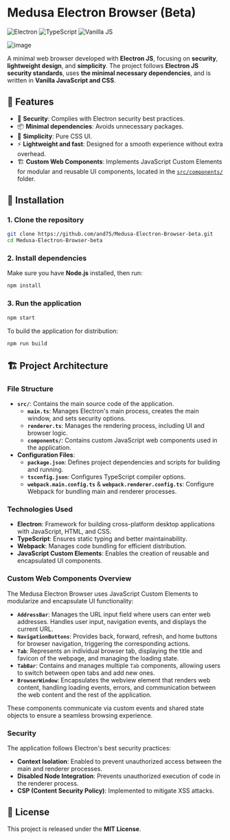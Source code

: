 # Medusa Electron Browser (Beta)


![Electron](https://img.shields.io/badge/Electron-25-blue?style=flat&logo=electron)
![TypeScript](https://img.shields.io/badge/TypeScript-4.4-blue?style=flat&logo=typescript)
![Vanilla JS](https://img.shields.io/badge/Vanilla%20JS-ES6-blue?style=flat&logo=javascript)

&#x20;&#x20;
&#x20;&#x20;

![image](https://github.com/user-attachments/assets/685e5293-95ac-4214-8019-f12b72f1cac7)

A minimal web browser developed with **Electron JS**, focusing on **security**, **lightweight design**, and **simplicity**. The project follows **Electron JS security standards**, uses **the minimal necessary dependencies**, and is written in **Vanilla JavaScript and CSS**.

## 📌 Features

- 🔐 **Security**: Complies with Electron security best practices.
- 📦 **Minimal dependencies**: Avoids unnecessary packages.
- 🎨 **Simplicity**: Pure CSS UI.
- ⚡ **Lightweight and fast**: Designed for a smooth experience without extra overhead.
- 🏗 **Custom Web Components**: Implements JavaScript Custom Elements for modular and reusable UI components, located in the [`src/components/`](https://github.com/and75/Medusa-Electron-Browser-beta/tree/main/src/components) folder.

## 🚀 Installation

### 1. Clone the repository

```sh
git clone https://github.com/and75/Medusa-Electron-Browser-beta.git
cd Medusa-Electron-Browser-beta
```

### 2. Install dependencies

Make sure you have **Node.js** installed, then run:

```sh
npm install
```

### 3. Run the application

```sh
npm start
```

To build the application for distribution:

```sh
npm run build
```

## 🏗️ Project Architecture

### File Structure

- **`src/`**: Contains the main source code of the application.
  - **`main.ts`**: Manages Electron's main process, creates the main window, and sets security options.
  - **`renderer.ts`**: Manages the rendering process, including UI and browser logic.
  - **`components/`**: Contains custom JavaScript web components used in the application.
- **Configuration Files**:
  - **`package.json`**: Defines project dependencies and scripts for building and running.
  - **`tsconfig.json`**: Configures TypeScript compiler options.
  - **`webpack.main.config.ts`** & **`webpack.renderer.config.ts`**: Configure Webpack for bundling main and renderer processes.

### Technologies Used

- **Electron**: Framework for building cross-platform desktop applications with JavaScript, HTML, and CSS.
- **TypeScript**: Ensures static typing and better maintainability.
- **Webpack**: Manages code bundling for efficient distribution.
- **JavaScript Custom Elements**: Enables the creation of reusable and encapsulated UI components.

### Custom Web Components Overview

The Medusa Electron Browser uses JavaScript Custom Elements to modularize and encapsulate UI functionality:

- **`AddressBar`**: Manages the URL input field where users can enter web addresses. Handles user input, navigation events, and displays the current URL.
- **`NavigationButtons`**: Provides back, forward, refresh, and home buttons for browser navigation, triggering the corresponding actions.
- **`Tab`**: Represents an individual browser tab, displaying the title and favicon of the webpage, and managing the loading state.
- **`TabBar`**: Contains and manages multiple `Tab` components, allowing users to switch between open tabs and add new ones.
- **`BrowserWindow`**: Encapsulates the webview element that renders web content, handling loading events, errors, and communication between the web content and the rest of the application.

These components communicate via custom events and shared state objects to ensure a seamless browsing experience.

### Security

The application follows Electron's best security practices:

- **Context Isolation**: Enabled to prevent unauthorized access between the main and renderer processes.
- **Disabled Node Integration**: Prevents unauthorized execution of code in the renderer process.
- **CSP (Content Security Policy)**: Implemented to mitigate XSS attacks.

## 📜 License

This project is released under the **MIT License**.

